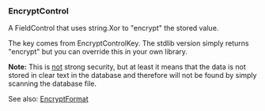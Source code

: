 ### EncryptControl

A FieldControl that uses string.Xor to "encrypt" the stored value.

The key comes from EncryptControlKey. The stdlib version simply returns "encrypt" but you can override this in your own library.

**Note:** This is <u>not</u> strong security, but at least it means that the data is not stored in clear text in the database and therefore will not be found by simply scanning the database file.

See also: [EncryptFormat](<../../Reports/Reference/EncryptFormat.md>)
